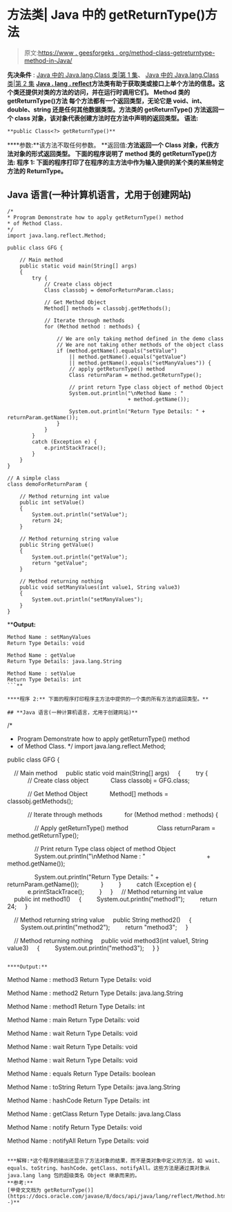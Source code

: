 # 方法类| Java 中的 getReturnType()方法

> 原文:[https://www . geesforgeks . org/method-class-getreturntype-method-in-Java/](https://www.geeksforgeeks.org/method-class-getreturntype-method-in-java/)

**先决条件** : [Java 中的 Java.lang.Class 类|第 1 集](https://www.geeksforgeeks.org/java-lang-class-class-java-set-1/)、 [Java 中的 Java.lang.Class 类|第 2 集](https://www.geeksforgeeks.org/java-lang-class-class-java-set-2/)
**[**Java . lang . reflect**](https://www.geeksforgeeks.org/reflection-in-java/)**方法类**有助于获取类或接口上单个方法的信息。这个类还提供对类的方法的访问，并在运行时调用它们。
**Method 类的 getReturnType()方法**
每个方法都有一个返回类型，无论它是 void、int、double、string 还是任何其他数据类型。方法类的 **getReturnType()** 方法返回一个 class 对象，该对象代表创建方法时在方法中声明的返回类型。
**语法:**** 

```
**public Class<?> getReturnType()**
```

****参数:**该方法不取任何参数。
**返回值:**方法返回一个 Class 对象，代表方法对象的形式返回类型。
下面的程序说明了 method 类的 getReturnType()方法:
**程序 1:** 下面的程序打印了在程序的主方法中作为输入提供的某个类的某些特定方法的 ReturnType。** 

## **Java 语言(一种计算机语言，尤用于创建网站)**

```
/*
* Program Demonstrate how to apply getReturnType() method
* of Method Class.
*/
import java.lang.reflect.Method;

public class GFG {

    // Main method
    public static void main(String[] args)
    {
        try {
            // Create class object
            Class classobj = demoForReturnParam.class;

            // Get Method Object
            Method[] methods = classobj.getMethods();

            // Iterate through methods
            for (Method method : methods) {

                // We are only taking method defined in the demo class
                // We are not taking other methods of the object class
                if (method.getName().equals("setValue")
                    || method.getName().equals("getValue")
                    || method.getName().equals("setManyValues")) {
                    // apply getReturnType() method
                    Class returnParam = method.getReturnType();

                    // print return Type class object of method Object
                    System.out.println("\nMethod Name : "
                                       + method.getName());

                    System.out.println("Return Type Details: " + returnParam.getName());
                }
            }
        }
        catch (Exception e) {
            e.printStackTrace();
        }
    }
}

// A simple class
class demoForReturnParam {

    // Method returning int value
    public int setValue()
    {
        System.out.println("setValue");
        return 24;
    }

    // Method returning string value
    public String getValue()
    {
        System.out.println("getValue");
        return "getValue";
    }

    // Method returning nothing
    public void setManyValues(int value1, String value3)
    {
        System.out.println("setManyValues");
    }
}
```

****Output:** 

```
Method Name : setManyValues
Return Type Details: void

Method Name : getValue
Return Type Details: java.lang.String

Method Name : setValue
Return Type Details: int
```** 

****程序 2:** 下面的程序打印程序主方法中提供的一个类的所有方法的返回类型。** 

## **Java 语言(一种计算机语言，尤用于创建网站)**

```
/*
* Program Demonstrate how to apply getReturnType() method
* of Method Class.
*/
import java.lang.reflect.Method;

public class GFG {

    // Main method
    public static void main(String[] args)
    {
        try {
            // Create class object
            Class classobj = GFG.class;

            // Get Method Object
            Method[] methods = classobj.getMethods();

            // Iterate through methods
            for (Method method : methods) {

                // Apply getReturnType() method
                Class returnParam = method.getReturnType();

                // Print return Type class object of method Object
                System.out.println("\nMethod Name : "
                                   + method.getName());

                System.out.println("Return Type Details: " + returnParam.getName());
            }
        }
        catch (Exception e) {
            e.printStackTrace();
        }
    }
    // Method returning int value
    public int method1()
    {
        System.out.println("method1");
        return 24;
    }

    // Method returning string value
    public String method2()
    {
        System.out.println("method2");
        return "method3";
    }

    // Method returning nothing
    public void method3(int value1, String value3)
    {
        System.out.println("method3");
    }
}
```

****Output:** 

```
Method Name : method3
Return Type Details: void

Method Name : method2
Return Type Details: java.lang.String

Method Name : method1
Return Type Details: int

Method Name : main
Return Type Details: void

Method Name : wait
Return Type Details: void

Method Name : wait
Return Type Details: void

Method Name : wait
Return Type Details: void

Method Name : equals
Return Type Details: boolean

Method Name : toString
Return Type Details: java.lang.String

Method Name : hashCode
Return Type Details: int

Method Name : getClass
Return Type Details: java.lang.Class

Method Name : notify
Return Type Details: void

Method Name : notifyAll
Return Type Details: void
```** 

***解释:*这个程序的输出还显示了方法对象的结果，而不是类对象中定义的方法，如 wait、equals、toString、hashCode、getClass、notifyAll。这些方法是通过类对象从 java.lang lang 包的超级类名 Object 继承而来的。
**参考:**
[甲骨文文档为 getReturnType()](https://docs.oracle.com/javase/8/docs/api/java/lang/reflect/Method.html#getReturnType--)**